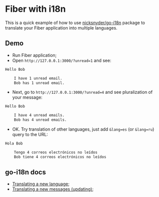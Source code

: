 # Fiber with i18n

This is a quick example of how to use [nicksnyder/go-i18n](https://github.com/nicksnyder/go-i18n) package to translate your Fiber application into multiple languages.

## Demo

- Run Fiber application;
- Open `http://127.0.0.1:3000/?unread=1` and see:

```bash
Hello Bob

    I have 1 unread email.
    Bob has 1 unread email.
```

- Next, go to `http://127.0.0.1:3000/?unread=4` and see pluralization of your message:

```bash
Hello Bob

    I have 4 unread emails.
    Bob has 4 unread emails.
```

- OK. Try translation of other languages, just add `&lang=es` (or `&lang=ru`) query to the URL:

```bash
Hola Bob

    Tengo 4 correos electrónicos no leídos
    Bob tiene 4 correos electrónicos no leídos
```

## go-i18n docs

- [Translating a new language](https://github.com/nicksnyder/go-i18n#translating-a-new-language);
- [Translating a new messages (updating)](https://github.com/nicksnyder/go-i18n#translating-new-messages);
